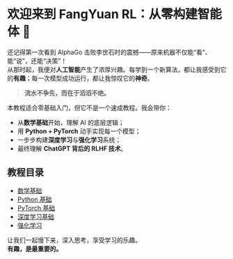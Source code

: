 # 欢迎来到 FangYuan RL：从零构建智能体 🧠

还记得第一次看到 AlphaGo 击败李世石时的震撼——原来机器不仅能“看”、能“说”，还能“决策”！  
从那时起，我便对**人工智能**产生了浓厚兴趣。每学到一个新算法，都让我感受到它的**有趣**；每一次模型成功运行，都让我惊叹它的**神奇**。

> **流水不争先，而在于滔滔不绝。**

本教程适合零基础入门，但它不是一个速成教程。我会带你：
- 从**数学基础**开始，理解 AI 的底层逻辑；
- 用 **Python + PyTorch** 动手实现每一个模型；
- 一步步构建**深度学习**与**强化学习**系统；
- 最终理解 **ChatGPT 背后的 RLHF 技术**。

## 教程目录

- [数学基础](math/)
- [Python 基础](python/)
- [PyTorch 基础](pytorch/)
- [深度学习基础](dl/)
- [强化学习](rl/)

让我们一起慢下来，深入思考，享受学习的乐趣。  
**有趣，是最重要的。**